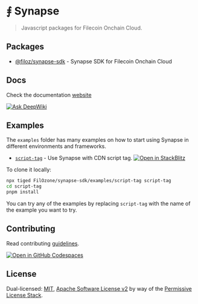 # ⨎ Synapse

> Javascript packages for Filecoin Onchain Cloud.

## Packages

- [@filoz/synapse-sdk](https://github.com/FilOzone/synapse-sdk/tree/master/packages/synapse-sdk) - Synapse SDK for Filecoin Onchain Cloud
<!-- - [@filoz/synapse-react](https://github.com/FilOzone/synapse-sdk/tree/master/packages/synapse-sdk) - Synapse for React
- [@filoz/synapse-core](https://github.com/FilOzone/synapse-sdk/tree/master/packages/synapse-sdk) - Core Filecoin Onchain Cloud contract actions -->

## Docs

Check the documentation [website](https://synapse.filecoin.services/)

[![Ask DeepWiki](https://deepwiki.com/badge.svg)](https://deepwiki.com/FilOzone/synapse-sdk)

## Examples

The `examples` folder has many examples on how to start using Synapse in different environments and frameworks.

- [`script-tag`](https://github.com/FilOzone/synapse-sdk/tree/master/examples/script-tag) - Use Synapse with CDN script tag.
[![Open in StackBlitz](https://developer.stackblitz.com/img/open_in_stackblitz_small.svg)](https://stackblitz.com/github/FilOzone/synapse-sdk/tree/master/examples/script-tag?title=Synapse%20Script%20Tag&hideExplorer=1&theme=dark)

To clone it locally:

```bash
npx tiged FilOzone/synapse-sdk/examples/script-tag script-tag
cd script-tag
pnpm install
```

You can try any of the examples by replacing `script-tag` with the name of the example you want to try.

## Contributing

Read contributing  [guidelines](.github/CONTRIBUTING.md).

[![Open in GitHub Codespaces](https://github.com/codespaces/badge.svg)](https://codespaces.new/FilOzone/synapse-sdk)

## License

Dual-licensed: [MIT](./LICENSE.md), [Apache Software License v2](./LICENSE.md) by way of the
[Permissive License Stack](https://protocol.ai/blog/announcing-the-permissive-license-stack/).
